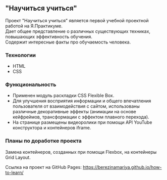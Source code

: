 ## "Научиться учиться"
Проект "Научиться учиться" является первой учебной проектной работой на Я.Практикуме.  
Дает общее представление о различных существующих техниках, повышающих эффективность обучения.  
Содержит интересные факты про обучаемость человека.
### Технологии
* HTML
* CSS
### Функциональность
* Применен модуль раскладки CSS Flexible Box.
* Для улучшения восприятия информации и общего впечатления пользователя от взаимодействия с сайтом, использованы различные декоративные эффекты (анимации на основе кейфреймов, трансформации с эффектом плавного перехода). 
* На странице размещены видеоролики при помощи API YouTube конструктора и контейнеров iframe.  
### Планы по доработке проекта
Замена контейнеров, созданных при помощи Flexbox, на контейнеры Grid Layout.

Ссылка на проект на GitHub Pages: https://berezinamariya.github.io/how-to-learn/
